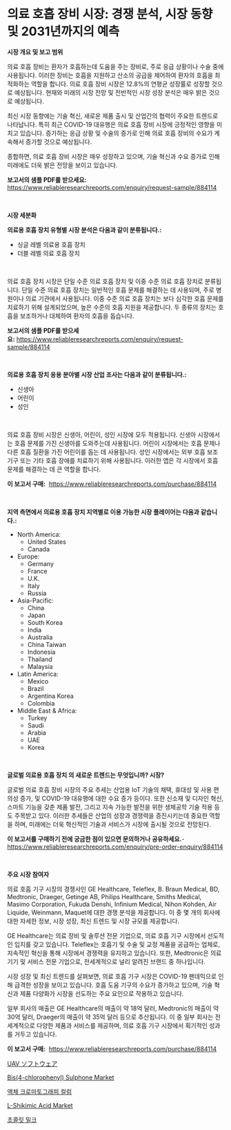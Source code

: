 <p><h1>의료 호흡 장비 시장: 경쟁 분석, 시장 동향 및 2031년까지의 예측</h1></p><p><strong>시장 개요 및 보고 범위</strong></p>
<p><p>의료 호흡 장비는 환자가 호흡하는데 도움을 주는 장비로, 주로 응급 상황이나 수술 중에 사용됩니다. 이러한 장비는 호흡을 지원하고 산소의 공급을 제어하여 환자의 호흡을 최적화하는 역할을 합니다. 의료 호흡 장비 시장은 12.8%의 연평균 성장률로 성장할 것으로 예상됩니다. 현재와 미래의 시장 전망 및 전반적인 시장 성장 분석은 매우 밝은 것으로 예상됩니다.</p><p>최신 시장 동향에는 기술 혁신, 새로운 제품 출시 및 산업간의 협력이 주요한 트렌드로 나타납니다. 특히 최근 COVID-19 대유행은 의료 호흡 장비 시장에 긍정적인 영향을 미치고 있습니다. 증가하는 응급 상황 및 수술의 증가로 인해 의료 호흡 장비의 수요가 계속해서 증가할 것으로 예상됩니다.</p><p>종합하면, 의료 호흡 장비 시장은 매우 성장하고 있으며, 기술 혁신과 수요 증가로 인해 미래에도 더욱 밝은 전망을 보이고 있습니다.</p></p>
<p><strong>보고서의 샘플 PDF를 받으세요:</strong> <a href="https://www.reliableresearchreports.com/enquiry/request-sample/884114">https://www.reliableresearchreports.com/enquiry/request-sample/884114</a></p>
<p>&nbsp;</p>
<p><strong>시장 세분화</strong></p>
<p><strong>의료용 호흡 장치 유형별 시장 분석은 다음과 같이 분류됩니다.:</strong></p>
<p><ul><li>싱글 레벨 의료용 호흡 장치</li><li>더블 레벨 의료 호흡 장치</li></ul></p>
<p>&nbsp;</p>
<p><p>의료 호흡 장치 시장은 단일 수준 의료 호흡 장치 및 이중 수준 의료 호흡 장치로 분류됩니다. 단일 수준 의료 호흡 장치는 일반적인 호흡 문제를 해결하는 데 사용되며, 주로 병원이나 의료 기관에서 사용됩니다. 이중 수준 의료 호흡 장치는 보다 심각한 호흡 문제를 치료하기 위해 설계되었으며, 높은 수준의 호흡 지원을 제공합니다. 두 종류의 장치는 호흡을 보조하거나 대체하여 환자의 호흡을 돕습니다.</p></p>
<p><strong>보고서의 샘플 PDF를 받으세요:</strong>&nbsp;<a href="https://www.reliableresearchreports.com/enquiry/request-sample/884114">https://www.reliableresearchreports.com/enquiry/request-sample/884114</a></p>
<p>&nbsp;</p>
<p><strong> 의료용 호흡 장치 응용 분야별 시장 산업 조사는 다음과 같이 분류됩니다.:</strong></p>
<p><ul><li>신생아</li><li>어린이</li><li>성인</li></ul></p>
<p>&nbsp;</p>
<p><p>의료 호흡 장비 시장은 신생아, 어린이, 성인 시장에 모두 적용됩니다. 신생아 시장에서는 호흡 문제를 가진 신생아를 도와주는데 사용됩니다. 어린이 시장에서는 호흡 문제나 다른 호흡 질환을 가진 어린이를 돕는 데 사용됩니다. 성인 시장에서는 외부 호흡 보조 기구 또는 기타 호흡 장애를 치료하기 위해 사용됩니다. 이러한 앱은 각 시장에서 호흡 문제를 해결하는 데 큰 역할을 합니다.</p></p>
<p><strong>이 보고서 구매:</strong>&nbsp; <a href="https://www.reliableresearchreports.com/purchase/884114">https://www.reliableresearchreports.com/purchase/884114</a></p>
<p>&nbsp;</p>
<p><strong>지역 측면에서 의료용 호흡 장치 지역별로 이용 가능한 시장 플레이어는 다음과 같습니다.:</strong></p>
<p><ul>
    <li>
        North America:
        <ul>
            <li>United States</li>
            <li>Canada</li>
        </ul>
    </li>
    <li>
        Europe:
        <ul>
            <li>Germany</li>
            <li>France</li>
            <li>U.K.</li>
            <li>Italy</li>
            <li>Russia</li>
        </ul>
    </li>
    <li>
        Asia-Pacific:
        <ul>
            <li>China</li>
            <li>Japan</li>
            <li>South Korea</li>
            <li>India</li>
            <li>Australia</li>
            <li>China Taiwan</li>
            <li>Indonesia</li>
            <li>Thailand</li>
            <li>Malaysia</li>
        </ul>
    </li>
    <li>
        Latin America:
        <ul>
            <li>Mexico</li>
            <li>Brazil</li>
            <li>Argentina Korea</li>
            <li>Colombia</li>
        </ul>
    </li>
    <li>
        Middle East & Africa:
        <ul>
            <li>Turkey</li>
            <li>Saudi</li>
            <li>Arabia</li>
            <li>UAE</li>
            <li>Korea</li>
        </ul>
    </li>
    </ul></p>
<p>&nbsp;</p>
<p><strong>글로벌 의료용 호흡 장치 의 새로운 트렌드는 무엇입니까? 시장?</strong></p>
<p><p>글로벌 의료 호흡 장비 시장의 주요 추세는 산업용 IoT 기술의 채택, 휴대성 및 사용 편의성 증가, 및 COVID-19 대유행에 대한 수요 증가 등이다. 또한 신소재 및 디자인 혁신, 스마트 기능을 갖춘 제품 발전, 그리고 지속 가능한 발전을 위한 생체공학 기술 적용 등도 주목받고 있다. 이러한 추세들은 산업의 성장과 경쟁력을 증진시키는데 중요한 역할을 하며, 미래에는 더욱 혁신적인 기술과 서비스가 시장에 출시될 것으로 전망된다.</p></p>
<p><strong>이 보고서를 구매하기 전에 궁금한 점이 있으면 문의하거나 공유하세요.</strong>- <a href="https://www.reliableresearchreports.com/enquiry/pre-order-enquiry/884114">https://www.reliableresearchreports.com/enquiry/pre-order-enquiry/884114</a></p>
<p>&nbsp;</p>
<p><strong>주요 시장 참여자</strong></p>
<p><p>의료 호흡 기구 시장의 경쟁사인 GE Healthcare, Teleflex, B. Braun Medical, BD, Medtronic, Draeger, Getinge AB, Philips Healthcare, Smiths Medical, Masimo Corporation, Fukuda Denshi, Infinium Medical, Nihon Kohden, Air Liquide, Weinmann, Maquet에 대한 경쟁 분석을 제공합니다. 이 중 몇 개의 회사에 대한 자세한 정보, 시장 성장, 최신 트렌드 및 시장 규모를 제공합니다.</p><p>GE Healthcare는 의료 장비 및 솔루션 전문 기업으로, 의료 호흡 기구 시장에서 선도적인 입지를 갖고 있습니다. Teleflex는 호흡기 및 수술 및 교정 제품을 공급하는 업체로, 지속적인 혁신을 통해 시장에서 경쟁력을 유지하고 있습니다. 또한, Medtronic은 의료 기기 및 서비스 전문 기업으로, 전세계적으로 널리 알려진 브랜드 중 하나입니다.</p><p>시장 성장 및 최신 트렌드를 살펴보면, 의료 호흡 기구 시장은 COVID-19 팬데믹으로 인해 급격한 성장을 보이고 있습니다. 호흡 도움 기구의 수요가 증가하고 있으며, 기술 혁신과 제품 다양화가 시장을 선도하는 주요 요인으로 작용하고 있습니다.</p><p>일부 회사의 매출은 GE Healthcare의 매출이 약 18억 달러, Medtronic의 매출이 약 30억 달러, Draeger의 매출이 약 35억 달러 등으로 추산됩니다. 이 중 일부 회사는 전 세계적으로 다양한 제품과 서비스를 제공하며, 의료 호흡 기구 시장에서 획기적인 성과를 거두고 있습니다.</p></p>
<p><strong>이 보고서 구매:</strong>&nbsp;&nbsp;<a href="https://www.reliableresearchreports.com/purchase/884114">https://www.reliableresearchreports.com/purchase/884114</a></p>
<p><p><a href="https://github.com/oqoeusbvpadwjs08/Market-Research-Report-List-1/blob/main/64053311582.md">UAV ソフトウェア</a></p><p><a href="https://issuu.com/reportprime-2/docs/bis4-chlorophenyl-sulphone-market-size-2030.pptx">Bis(4-chlorophenyl) Sulphone Market</a></p><p><a href="https://github.com/vs2869dizt0/Market-Research-Report-List-1/blob/main/84063621209.md">액체 크로마토그래피 컬럼</a></p><p><a href="https://github.com/julyju69/Market-Research-Report-List-2/blob/main/l-shikimic-acid-market.md">L-Shikimic Acid Market</a></p><p><a href="https://github.com/sougarounis/Market-Research-Report-List-3/blob/main/96999341208.md">초콜릿 밀크</a></p></p>
